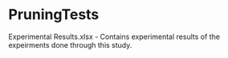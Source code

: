 # PruningTests
Experimental Results.xlsx - Contains experimental results of the expeirments done through this study. 
